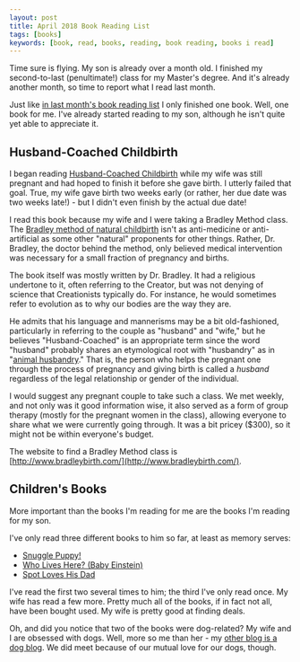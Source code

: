 ```yaml
---
layout: post
title: April 2018 Book Reading List
tags: [books]
keywords: [book, read, books, reading, book reading, books i read]
---
```


Time sure is flying. My son is already over a month old. I finished my second-to-last (penultimate!) class for my Master's degree. And it's already another month, so time to report what I read last month.

Just like [in last month's book reading list](https://hendrixjoseph.github.io/march-2018-book-reading-list/) I only finished one book. Well, one book for me. I've already started reading to my son, although he isn't quite yet able to appreciate it.

## Husband-Coached Childbirth

I began reading [Husband-Coached Childbirth](https://www.abebooks.com/products/isbn/9780553375565/22891078442) while my wife was still pregnant and had hoped to finish it before she gave birth. I utterly failed that goal. True, my wife gave birth two weeks early (or rather, her due date was two weeks late!) - but I didn't even finish by the actual due date!

I read this book because my wife and I were taking a Bradley Method class. The [Bradley method of natural childbirth](https://en.wikipedia.org/wiki/Bradley_method_of_natural_childbirth) isn't as anti-medicine or anti-artificial as some other "natural" proponents for other things. Rather, Dr. Bradley, the doctor behind the method, only believed medical intervention was necessary for a small fraction of pregnancy and births.

The book itself was mostly written by Dr. Bradley. It had a religious undertone to it, often referring to the Creator, but was not denying of science that Creationists typically do. For instance, he would sometimes refer to evolution as to why our bodies are the way they are.

He admits that his language and mannerisms may be a bit old-fashioned, particularly in referring to the couple as "husband" and "wife," but he believes "Husband-Coached" is an appropriate term since the word "husband" probably shares an etymological root with "husbandry" as in "[animal husbandry](https://en.wikipedia.org/wiki/Animal_husbandry)." That is, the person who helps the pregnant one through the process of pregnancy and giving birth is called a *husband* regardless of the legal relationship or gender of the individual.

I would suggest any pregnant couple to take such a class. We met weekly, and not only was it good information wise, it also served as a form of group therapy (mostly for the pregnant women in the class), allowing everyone to share what we were currently going through. It was a bit pricey ($300), so it might not be within everyone's budget.

The website to find a Bradley Method class is [http://www.bradleybirth.com/](http://www.bradleybirth.com/).

## Children's Books

More important than the books I'm reading for me are the books I'm reading for my son.

I've only read three different books to him so far, at least as memory serves:

* [Snuggle Puppy!](https://www.abebooks.com/products/isbn/9780761130673/22580693203)
* [Who Lives Here? (Baby Einstein)](https://www.abebooks.com/products/isbn/9780439912570/22516917037)
* [Spot Loves His Dad](https://www.abebooks.com/products/isbn/9780723254829/30113315406)

I've read the first two several times to him; the third I've only read once. My wife has read a few more. Pretty much all of the books, if in fact not all, have been bought used. My wife is pretty good at finding deals.

Oh, and did you notice that two of the books were dog-related? My wife and I are obsessed with dogs. Well, more so me than her - my [other blog is a dog blog](http://www.puppy-snuggles.com/). We did meet because of our mutual love for our dogs, though.
